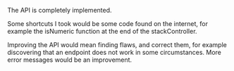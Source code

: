 The API is completely implemented.

Some shortcuts I took would be some code found on the internet, for example the isNumeric function at the end of the stackController.

Improving the API would mean finding flaws, and correct them, for example discovering that an endpoint does not work in some circumstances.
More error messages would be an improvement.